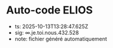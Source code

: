 # Auto-code ELIOS
- ts: 2025-10-13T13:28:47.625Z
- sig: ∞.je.toi.nous.432.528
- note: fichier généré automatiquement